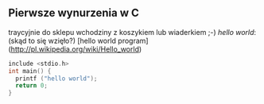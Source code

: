 ## Pierwsze wynurzenia w C

traycyjnie do sklepu wchodziny z koszykiem lub wiaderkiem ;-)
*hello world*: (skąd to się wzięło?) [hello world program] (http://pl.wikipedia.org/wiki/Hello_world)

```c
include <stdio.h>
int main() {
  printf ("hello world");
  return 0;
}
```

